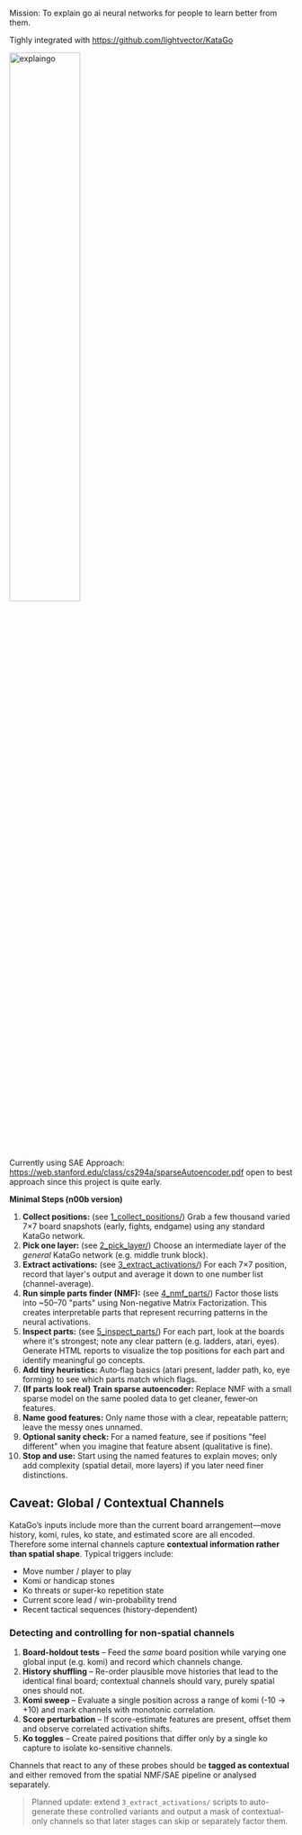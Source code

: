Mission: To explain go ai neural networks for people to learn better from them. 

Tighly integrated with https://github.com/lightvector/KataGo

<img width="50%" height="50%" alt="explaingo" src="https://github.com/user-attachments/assets/a4ef65bd-4251-40f3-9918-376755b91440" />

Currently using SAE Approach: https://web.stanford.edu/class/cs294a/sparseAutoencoder.pdf open to best approach since this project is quite early.

**Minimal Steps (n00b version)**

1. **Collect positions:** (see [1_collect_positions/](1_collect_positions/)) Grab a few thousand varied 7×7 board snapshots (early, fights, endgame) using any standard KataGo network.
2. **Pick one layer:** (see [2_pick_layer/](2_pick_layer/)) Choose an intermediate layer of the *general* KataGo network (e.g. middle trunk block).
3. **Extract activations:** (see [3_extract_activations/](3_extract_activations/)) For each 7×7 position, record that layer's output and average it down to one number list (channel-average).
4. **Run simple parts finder (NMF):** (see [4_nmf_parts/](4_nmf_parts/)) Factor those lists into ~50–70 "parts" using Non-negative Matrix Factorization. This creates interpretable parts that represent recurring patterns in the neural activations.
5. **Inspect parts:** (see [5_inspect_parts/](5_inspect_parts/)) For each part, look at the boards where it's strongest; note any clear pattern (e.g. ladders, atari, eyes). Generate HTML reports to visualize the top positions for each part and identify meaningful go concepts.
6. **Add tiny heuristics:** Auto‑flag basics (atari present, ladder path, ko, eye forming) to see which parts match which flags.
7. **(If parts look real) Train sparse autoencoder:** Replace NMF with a small sparse model on the same pooled data to get cleaner, fewer‑on features.
8. **Name good features:** Only name those with a clear, repeatable pattern; leave the messy ones unnamed.
9. **Optional sanity check:** For a named feature, see if positions "feel different" when you imagine that feature absent (qualitative is fine).
10. **Stop and use:** Start using the named features to explain moves; only add complexity (spatial detail, more layers) if you later need finer distinctions.

## Caveat: Global / Contextual Channels

KataGo’s inputs include more than the current board arrangement—move history, komi, rules, ko state, and estimated score are all encoded. Therefore some internal channels capture **contextual information rather than spatial shape**. Typical triggers include:

* Move number / player to play
* Komi or handicap stones
* Ko threats or super-ko repetition state
* Current score lead / win-probability trend
* Recent tactical sequences (history-dependent)

### Detecting and controlling for non-spatial channels

1. **Board-holdout tests** – Feed the *same* board position while varying one global input (e.g. komi) and record which channels change.
2. **History shuffling** – Re-order plausible move histories that lead to the identical final board; contextual channels should vary, purely spatial ones should not.
3. **Komi sweep** – Evaluate a single position across a range of komi (-10 → +10) and mark channels with monotonic correlation.
4. **Score perturbation** – If score-estimate features are present, offset them and observe correlated activation shifts.
5. **Ko toggles** – Create paired positions that differ only by a single ko capture to isolate ko-sensitive channels.

Channels that react to any of these probes should be **tagged as contextual** and either removed from the spatial NMF/SAE pipeline or analysed separately.

> Planned update: extend `3_extract_activations/` scripts to auto-generate these controlled variants and output a mask of contextual-only channels so that later stages can skip or separately factor them.

